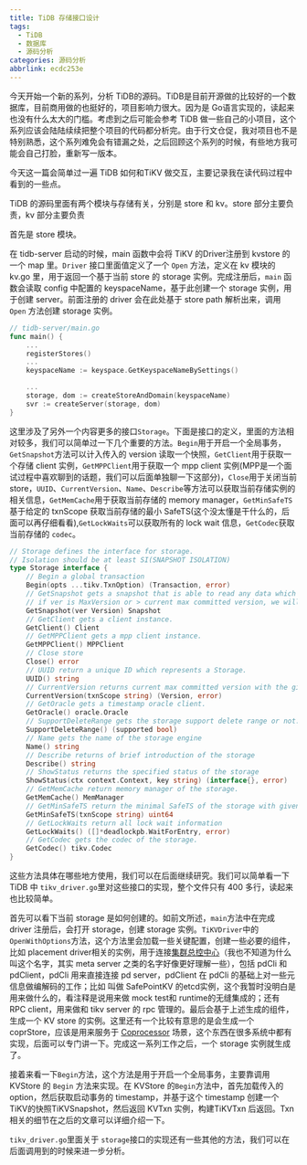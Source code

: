 ```yaml
---
title: TiDB 存储接口设计
tags:
  - TiDB
  - 数据库
  - 源码分析
categories: 源码分析
abbrlink: ecdc253e
---
```


今天开始一个新的系列，分析 TiDB的源码。TiDB是目前开源做的比较好的一个数据库，目前商用做的也挺好的，项目影响力很大。因为是 Go语言实现的，读起来也没有什么太大的门槛。考虑到之后可能会参考 TiDB 做一些自己的小项目，这个系列应该会陆陆续续把整个项目的代码都分析完。由于行文仓促，我对项目也不是特别熟悉，这个系列难免会有错漏之处，之后回顾这个系列的时候，有些地方我可能会自己打脸，重新写一版本。

<!-- more -->

今天这一篇会简单过一遍 TiDB 如何和TiKV 做交互，主要记录我在读代码过程中看到的一些点。

TiDB 的源码里面有两个模块与存储有关，分别是 store 和 kv。store 部分主要负责，kv 部分主要负责

首先是 store 模块。

在 tidb-server 启动的时候，main 函数中会将 TiKV 的Driver注册到 kvstore 的一个 map 里。`Driver` 接口里面值定义了一个 `Open` 方法，定义在 kv 模块的 kv.go 里，用于返回一个基于当前 store 的 storage 实例。完成注册后，`main` 函数会读取 config 中配置的 keyspaceName，基于此创建一个 storage 实例，用于创建 server。前面注册的 driver 会在此处基于 store path 解析出来，调用 `Open` 方法创建 storage 实例。
```go
// tidb-server/main.go
func main() {
    ...
    registerStores()
    ...
    keyspaceName := keyspace.GetKeyspaceNameBySettings()

    ...
	storage, dom := createStoreAndDomain(keyspaceName)
	svr := createServer(storage, dom)
}
```

这里涉及了另外一个内容更多的接口`Storage`。下面是接口的定义，里面的方法相对较多，我们可以简单过一下几个重要的方法。`Begin`用于开启一个全局事务，`GetSnapshot`方法可以计入传入的 version 读取一个快照，`GetClient`用于获取一个存储 client 实例，`GetMPPClient`用于获取一个 mpp client 实例(MPP是一个面试过程中喜欢聊到的话题，我们可以后面单独聊一下这部分)，`Close`用于关闭当前 store，`UUID`、`CurrentVersion`、`Name`、`Describe`等方法可以获取当前存储实例的相关信息，`GetMemCache`用于获取当前存储的 memory manager，`GetMinSafeTS`基于给定的 txnScope 获取当前存储的最小 SafeTS(这个没太懂是干什么的，后面可以再仔细看看),`GetLockWaits`可以获取所有的 lock wait 信息，`GetCodec`获取当前存储的 `codec`。

```go
// Storage defines the interface for storage.
// Isolation should be at least SI(SNAPSHOT ISOLATION)
type Storage interface {
	// Begin a global transaction
	Begin(opts ...tikv.TxnOption) (Transaction, error)
	// GetSnapshot gets a snapshot that is able to read any data which data is <= ver.
	// if ver is MaxVersion or > current max committed version, we will use current version for this snapshot.
	GetSnapshot(ver Version) Snapshot
	// GetClient gets a client instance.
	GetClient() Client
	// GetMPPClient gets a mpp client instance.
	GetMPPClient() MPPClient
	// Close store
	Close() error
	// UUID return a unique ID which represents a Storage.
	UUID() string
	// CurrentVersion returns current max committed version with the given txnScope (local or global).
	CurrentVersion(txnScope string) (Version, error)
	// GetOracle gets a timestamp oracle client.
	GetOracle() oracle.Oracle
	// SupportDeleteRange gets the storage support delete range or not.
	SupportDeleteRange() (supported bool)
	// Name gets the name of the storage engine
	Name() string
	// Describe returns of brief introduction of the storage
	Describe() string
	// ShowStatus returns the specified status of the storage
	ShowStatus(ctx context.Context, key string) (interface{}, error)
	// GetMemCache return memory manager of the storage.
	GetMemCache() MemManager
	// GetMinSafeTS return the minimal SafeTS of the storage with given txnScope.
	GetMinSafeTS(txnScope string) uint64
	// GetLockWaits return all lock wait information
	GetLockWaits() ([]*deadlockpb.WaitForEntry, error)
	// GetCodec gets the codec of the storage.
	GetCodec() tikv.Codec
}
```

这些方法具体在哪些地方使用，我们可以在后面继续研究。我们可以简单看一下 TiDB 中 `tikv_driver.go`里对这些接口的实现，整个文件只有 400 多行，读起来也比较简单。

首先可以看下当前 storage 是如何创建的。如前文所述，`main`方法中在完成 driver 注册后，会打开 storage，创建 storage 实例。`TiKVDriver`中的`OpenWithOptions`方法，这个方法里会加载一些关键配置，创建一些必要的组件，比如 placement driver相关的实例，用于连接[集群总控中心](https://cn.pingcap.com/blog/placement-driver)（我也不知道为什么叫这个名字，其实 meta server 之类的名字好像更好理解一些），包括 pdCli 和 pdClient，pdCli 用来直接连接 pd server，pdClient 在 pdCli 的基础上对一些元信息做编解码的工作；比如 叫做 SafePointKV 的etcd实例，这个我暂时没明白是用来做什么的，看注释是说用来做 mock test和 runtime的无缝集成的；还有 RPC client，用来做和 tikv server 的 rpc 管理的。最后会基于上述生成的组件，生成一个 KV store 的实例。这里还有一个比较有意思的是会生成一个 coprStore，应该是用来服务于 [Coprocessor](https://cn.pingcap.com/blog/tikv-source-code-reading-14) 场景，这个东西在很多系统中都有实现，后面可以专门讲一下。完成这一系列工作之后，一个 storage 实例就生成了。

接着来看一下`Begin`方法，这个方法是用于开启一个全局事务，主要靠调用 KVStore 的 `Begin` 方法来实现。在 KVStore 的`Begin`方法中，首先加载传入的 option，然后获取启动事务的 timestamp，并基于这个 timestamp 创建一个 TiKV的快照TiKVSnapshot，然后返回 KVTxn 实例，构建TiKVTxn 后返回。Txn相关的细节在之后的文章可以详细介绍一下。

`tikv_driver.go`里面关于 `storage`接口的实现还有一些其他的方法，我们可以在后面调用到的时候来进一步分析。
